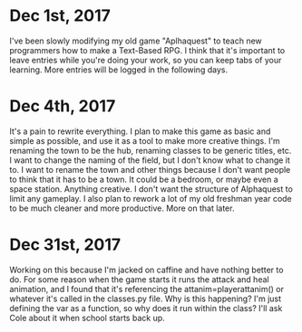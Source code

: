 # Dec 1st, 2017

I've been slowly modifying my old game "Aplhaquest" to teach
new programmers how to make a Text-Based RPG. I think that
it's important to leave entries while you're doing your
work, so you can keep tabs of your learning. More entries
will be logged in the following days.

# Dec 4th, 2017

It's a pain to rewrite everything. I plan to make this game
as basic and simple as possible, and use it as a tool to
make more creative things. I'm renaming the town to be the
hub, renaming classes to be generic titles, etc. I want to
change the naming of the field, but I don't know what to
change it to. I want to rename the town and other things
because I don't want people to think that it has to be
a town. It could be a bedroom, or maybe even a space 
station. Anything creative. I don't want the structure
of Alphaquest to limit any gameplay. I also plan to
rework a lot of my old freshman year code to be much
cleaner and more productive. More on that later.

# Dec 31st, 2017

Working on this because I'm jacked on caffine and have
nothing better to do. For some reason when the game starts
it runs the attack and heal animation, and I found that 
it's referencing the attanim=playerattanim() or whatever
it's called in the classes.py file. Why is this happening?
I'm just defining the var as a function, so why does it 
run within the class? I'll ask Cole about it when 
school starts back up. 


